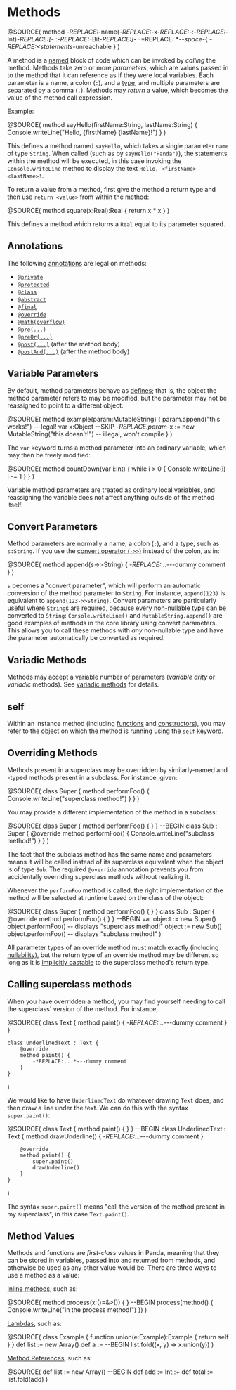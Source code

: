 Methods
=======

@SOURCE(
    method -*REPLACE:<name>*-name(-*REPLACE:<parameters>*-x-*REPLACE:*-:-*REPLACE:*-Int)-*REPLACE:[*- :-*REPLACE:<type>*-Bit-*REPLACE:]*- -*REPLACE: *--*space*-{
        -*REPLACE:<statements*-unreachable
    }
)

A method is a [named](identifiers.html) block of code which can be invoked by 
*calling* the method. Methods take zero or more *parameters*, which are values 
passed in to the method that it can reference as if they were local variables. 
Each parameter is a name, a colon (`:`), and a [type](types.html), and multiple 
parameters are separated by a comma (`,`). Methods may *return* a value, which 
becomes the value of the method call expression.

Example:

@SOURCE(
    method sayHello(firstName:String, lastName:String) {
        Console.writeLine("Hello, \{firstName} \{lastName}!")
    }
)

This defines a method named `sayHello`, which takes a single parameter `name` of
type `String`. When called (such as by `sayHello("Panda")`), the statements
within the method will be executed, in this case invoking the 
`Console.writeLine` method to display the text `Hello, <firstName> <lastName>!`.

To return a value from a method, first give the method a return type and then
use `return <value>` from within the method:

@SOURCE(
    method square(x:Real):Real {
        return x * x
    }
)

This defines a method which returns a `Real` equal to its parameter squared.

<a name="annotations"></a>
Annotations
-----------

The following [annotations](annotations.html) are legal on methods:

* [`@private`](annotations.html#private)
* [`@protected`](annotations.html#protected)
* [`@class`](annotations.html#class)
* [`@abstract`](annotations.html#abstract)
* [`@final`](annotations.html#final)
* [`@override`](annotations.html#override)
* [`@math(overflow)`](annotations.html#overflow)
* [`@pre(...)`](annotations.html#pre)
* [`@preOr(...)`](annotations.html#preOr)
* [`@post(...)`](annotations.html#post) (after the method body)
* [`@postAnd(...)`](annotations.html#post) (after the method body)

<a name="variableParameters"></a>
Variable Parameters
-------------------

By default, method parameters behave as [defines](defines.html); that is, the
object the method parameter refers to may be modified, but the parameter may not
be reassigned to point to a different object.

@SOURCE(
    method example(param:MutableString) {
        param.append("this works!") -- legal!
        var x:Object --SKIP
        -*REPLACE:param*-x := new MutableString("this doesn't!") -- illegal, won't compile
    }
)

The `var` keyword turns a method parameter into an ordinary variable, which may
then be freely modified:

@SOURCE(
    method countDown(var i:Int) {
        while i > 0 {
            Console.writeLine(i)
            i -= 1
        }
    }
)

Variable method parameters are treated as ordinary local variables, and 
reassigning the variable does not affect anything outside of the method itself.

<a name="convertParameters"></a>
Convert Parameters
------------------

Method parameters are normally a name, a colon (`:`), and a type, such as 
`s:String`. If you use the [convert operator (`->>`)](operators.html#convert)
instead of the colon, as in:

@SOURCE(
    method append(s->>String) {
        -*REPLACE:...*---dummy comment
    }
)

`s` becomes a "convert parameter", which will perform an automatic conversion of
the method parameter to `String`. For instance, `append(123)` is equivalent to
`append(123->>String)`. Convert parameters are particularly useful where 
`String`s are required, because every [non-nullable](nonNullability.html) type 
can be converted to `String`: `Console.writeLine()` and `MutableString.append()` 
are good examples of methods in the core library using convert parameters. This 
allows you to call these methods with *any* non-nullable type and have the 
parameter automatically be converted as required.

<a name="varargs"></a>
Variadic Methods
----------------

Methods may accept a variable number of parameters (*variable arity* or 
*variadic* methods). See [variadic methods](variadic.html) for details.

self
----

Within an instance method (including [functions](functions.html) and 
[constructors](constructors.html)), you may refer to the object on which the
method is running using the `self` [keyword](keywords.html).

Overriding Methods
------------------

Methods present in a superclass may be overridden by similarly-named and -typed
methods present in a subclass. For instance, given:

@SOURCE(
    class Super {
        method performFoo() {
            Console.writeLine("superclass method!")
        }
    }
)

You may provide a different implementation of the method in a subclass:

@SOURCE(
    class Super { method performFoo() { } }
    --BEGIN
    class Sub : Super {
        @override
        method performFoo() {
            Console.writeLine("subclass method!")
        }
    }
)

The fact that the subclass method has the same name and parameters means it will 
be called instead of its superclass equivalent when the object is of type `Sub`.
The required `@override` annotation prevents you from accidentally overriding
superclass methods without realizing it.

Whenever the `performFoo` method is called, the right implementation of the
method will be selected at runtime based on the class of the object:

@SOURCE(
    class Super { method performFoo() { } }
    class Sub : Super { @override method performFoo() { } }
    --BEGIN
    var object := new Super()
    object.performFoo() -- displays "superclass method!"
    object := new Sub()
    object.performFoo() -- displays "subclass method!"
)

All parameter types of an override method must match exactly (including 
[nullability](nonNullability.html)), but the return type of an override method
may be different so long as it is [implicitly castable](implicitCasting.html) to
the superclass method's return type.

Calling superclass methods
--------------------------

When you have overridden a method, you may find yourself needing to call the
superclass' version of the method. For instance,

@SOURCE(
    class Text {
        method paint() {
            -*REPLACE:...*---dummy comment
        }
    }

    class UnderlinedText : Text {
        @override
        method paint() {
            -*REPLACE:...*---dummy comment
        }
    }
)

We would like to have `UnderlinedText` do whatever drawing `Text` does, and then
draw a line under the text. We can do this with the syntax `super.paint()`:

@SOURCE(
    class Text { method paint() { } }
    --BEGIN
    class UnderlinedText : Text {
        method drawUnderline() {
            -*REPLACE:...*---dummy comment
        }

        @override
        method paint() {
            super.paint()
            drawUnderline()
        }
    }
)

The syntax `super.paint()` means "call the version of the method present in my
superclass", in this case `Text.paint()`.

Method Values
-------------

Methods and functions are *first-class* values in Panda, meaning that they can
be stored in variables, passed into and returned from methods, and otherwise be
used as any other value would be. There are three ways to use a method as a
value:

[Inline methods](inlineMethods.html), such as:

@SOURCE(
    method process(x:()=&>()) { }
    --BEGIN
    process(method() {
        Console.writeLine("in the process method!")
    })
)

[Lambdas](inlineMethods.html#lambdas), such as:
   
@SOURCE(
    class Example { function union(e:Example):Example { return self } }
    def list := new Array<Example>()
    def a :=
    --BEGIN
    list.fold((x, y) => x.union(y))
)

[Method References](methodReferences.html), such as:

@SOURCE(
    def list := new Array<Int>()
    --BEGIN
    def add := Int::+
    def total := list.fold(add)
)